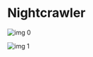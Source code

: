 # Nightcrawler

![img 0](https://i.imgur.com/skVFCM0.jpg)

![img 1](https://i.imgur.com/HXd94pR.png)


